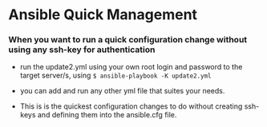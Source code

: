 # Ansible Quick Management #

### When you want to run a quick configuration change without using any ssh-key for authentication ###

- run the update2.yml using your own root login and password to the target server/s, using `$ ansible-playbook -K update2.yml`

- you can add and run any other yml file that suites your needs.

- This is is the quickest configuration changes to do without creating ssh-keys and defining them into the ansible.cfg file.